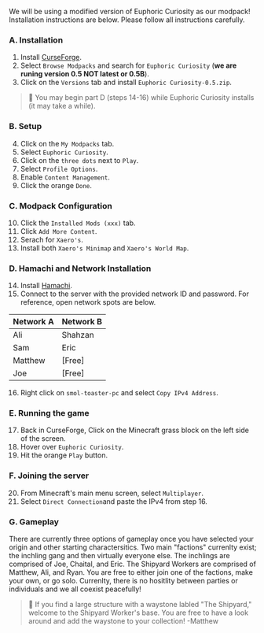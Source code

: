 We will be using a modified version of Euphoric Curiosity as our modpack! Installation instructions are below. Please follow all instructions carefully.

### A. Installation
1. Install [CurseForge](https://download.curseforge.com/).
2. Select `Browse Modpacks` and search for `Euphoric Curiosity` (**we are runing version 0.5 NOT latest or 0.5B**).
3. Click on the `Versions` tab and install `Euphoric Curiosity-0.5.zip`.
> 🔴 You may begin part D (steps 14-16) while Euphoric Curiosity installs (it may take a while).

### B. Setup
4. Click on the `My Modpacks` tab.
5. Select `Euphoric Curiosity`.
6. Click on the `three dots` next to `Play`.
7. Select `Profile Options`.
8. Enable `Content Management`.
9. Click the orange `Done`.

### C. Modpack Configuration
10. Click the `Installed Mods (xxx)` tab.
11. Click `Add More Content`.
12. Serach for `Xaero's`.
13. Install both `Xaero's Minimap` and `Xaero's World Map`.

### D. Hamachi and Network Installation
14. Install [Hamachi](https://www.vpn.net/).
15. Connect to the server with the provided network ID and password. For reference, open network spots are below.

| Network A          | Network B           |
| ------------------ | ------------------- |
| Ali                | Shahzan             |
| Sam                | Eric                |
| Matthew            | [Free]              |
| Joe                | [Free]              |

16. Right click on `smol-toaster-pc` and select `Copy IPv4 Address`.

### E. Running the game
17. Back in CurseForge, Click on the Minecraft grass block on the left side of the screen.
18. Hover over `Euphoric Curiosity`.
19. Hit the orange `Play` button.

### F. Joining the server
20. From Minecraft's main menu screen, select `Multiplayer`.
21. Select `Direct Connection`and paste the IPv4 from step 16.

### G. Gameplay
There are currently three options of gameplay once you have selected your origin and other starting charactersitics. Two main "factions" currenlty exist; the inchling gang and then virtually everyone else. The inchlings are comprised of Joe, Chaital, and Eric. The Shipyard Workers are comprised of Matthew, Ali, and Ryan. You are free to either join one of the factions, make your own, or go solo. Currenlty, there is no hositlity between parties or individuals and we all coexist peacefully!

> 🔴 If you find a large structure with a waystone labled "The Shipyard," welcome to the Shipyard Worker's base. You are free to have a look around and add the waystone to your collection!
-Matthew
